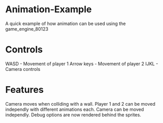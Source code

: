 # Animation-Example
A quick example of how animation can be used using the game_engine_80123

# Controls

WASD - Movement of player 1
Arrow keys - Movement of player 2
IJKL - Camera controls


# Features

Camera moves when colliding with a wall.
Player 1 and 2 can be moved independly with different animations each.
Camera can be moved independly.
Debug options are now rendered behind the sprites.
